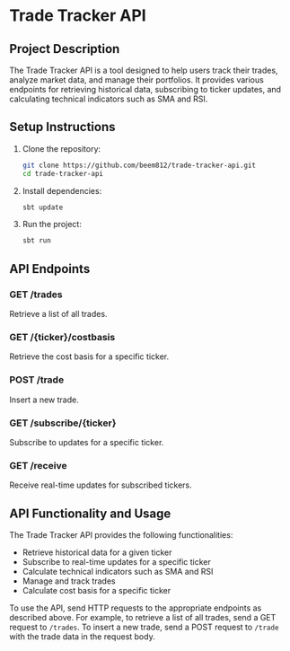 # Trade Tracker API

## Project Description

The Trade Tracker API is a tool designed to help users track their trades, analyze market data, and manage their portfolios. It provides various endpoints for retrieving historical data, subscribing to ticker updates, and calculating technical indicators such as SMA and RSI.

## Setup Instructions

1. Clone the repository:
   ```sh
   git clone https://github.com/beem812/trade-tracker-api.git
   cd trade-tracker-api
   ```

2. Install dependencies:
   ```sh
   sbt update
   ```

3. Run the project:
   ```sh
   sbt run
   ```

## API Endpoints

### GET /trades
Retrieve a list of all trades.

### GET /{ticker}/costbasis
Retrieve the cost basis for a specific ticker.

### POST /trade
Insert a new trade.

### GET /subscribe/{ticker}
Subscribe to updates for a specific ticker.

### GET /receive
Receive real-time updates for subscribed tickers.

## API Functionality and Usage

The Trade Tracker API provides the following functionalities:

- Retrieve historical data for a given ticker
- Subscribe to real-time updates for a specific ticker
- Calculate technical indicators such as SMA and RSI
- Manage and track trades
- Calculate cost basis for a specific ticker

To use the API, send HTTP requests to the appropriate endpoints as described above. For example, to retrieve a list of all trades, send a GET request to `/trades`. To insert a new trade, send a POST request to `/trade` with the trade data in the request body.
